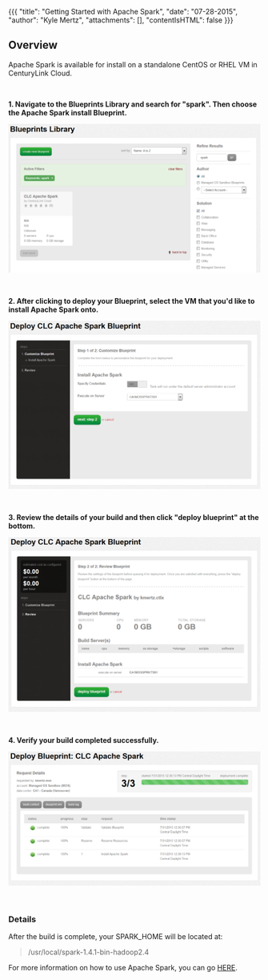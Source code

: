 {{{
  "title": "Getting Started with Apache Spark",
  "date": "07-28-2015",
  "author": "Kyle Mertz",
  "attachments": [],
  "contentIsHTML": false
}}}

## Overview

Apache Spark is available for install on a standalone CentOS or RHEL VM in CenturyLink Cloud.

<br>

**1. Navigate to the Blueprints Library and search for "spark".  Then choose the Apache Spark install Blueprint.**

![Apache Spark Blueprint](../images/Cloudera/Spark1.PNG)

<br>

**2. After clicking to deploy your Blueprint, select the VM that you'd like to install Apache Spark onto.**

![Apache Spark Server Selection](../images/Cloudera/Spark2.PNG)

<br>

**3. Review the details of your build and then click "deploy blueprint" at the bottom.**

![Apache Spark Deploy](../images/Cloudera/Spark3.PNG)

<br>

**4. Verify your build completed successfully.**

![Apache Spark Build](../images/Cloudera/Spark4.PNG)

<br>

### Details

After the build is complete, your SPARK_HOME will be located at:
>/usr/local/spark-1.4.1-bin-hadoop2.4

For more information on how to use Apache Spark, you can go [HERE](http://spark.apache.org/docs/latest/quick-start.html).
